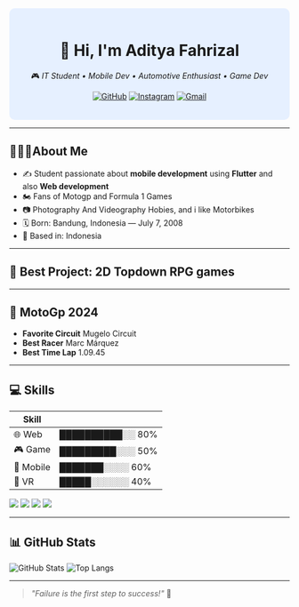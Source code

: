<div align="center" style="background-color:#e6f0ff; padding: 20px; border-radius: 10px;">

# 👋 Hi, I'm **Aditya Fahrizal**  
🎮 _IT Student • Mobile Dev • Automotive Enthusiast • Game Dev_

[![GitHub](https://img.shields.io/badge/GitHub-000?style=for-the-badge&logo=github&logoColor=white)](https://github.com/AdityaFahrizal)
[![Instagram](https://img.shields.io/badge/Instagram-E4405F?style=for-the-badge&logo=instagram&logoColor=white)](https://github.com/AdityaFahrizal)
[![Gmail](https://img.shields.io/badge/Gmail-D14836?style=for-the-badge&logo=gmail&logoColor=white)](#)

</div>

---

## 👨🏻‍💻About Me

- ✍️ Student passionate about **mobile development** using **Flutter** and also **Web development**
- 🏍️ Fans of Motogp and Formula 1 Games
- 📷 Photography And Videography Hobies, and i like Motorbikes
- 🗓️ Born: Bandung, Indonesia — July 7, 2008
- 📍 Based in: Indonesia

---

## 👑 Best Project: **2D Topdown RPG games**



---

## 🏁 MotoGp 2024

- **Favorite Circuit** Mugelo Circuit
- **Best Racer** Marc Márquez
- **Best Time Lap** 1.09.45

---

## 💻 Skills

| Skill      |                  |
|------------|------------------|
| 🌐 Web     | ██████████░░ 80% |
| 🎮 Game    | █████████░░░ 50% |
| 📱 Mobile   | ███████░░░░ 60%  |
| 🥽 VR      | █████░░░░░░ 40%  |

<p>
  <img src="https://img.shields.io/badge/-Flutter-02569B?style=for-the-badge&logo=flutter&logoColor=white" />
  <img src="https://img.shields.io/badge/-Unity-000000?style=for-the-badge&logo=unity&logoColor=white" />
  <img src="https://img.shields.io/badge/-JavaScript-F7DF1E?style=for-the-badge&logo=javascript&logoColor=black" />
  <img src="https://img.shields.io/badge/-C%23-239120?style=for-the-badge&logo=c-sharp&logoColor=white" />
</p>

---

## 📊 GitHub Stats

![GitHub Stats](https://github-readme-stats.vercel.app/api?username=AdityaFahrizal&show_icons=true&theme=tokyonight)
![Top Langs](https://github-readme-stats.vercel.app/api/top-langs/?username=AdityaFahrizal&layout=compact&theme=tokyonight)

---

> _"Failure is the first step to success!"_ 🚀